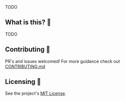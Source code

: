 TODO

## What is this? 🧐

TODO

## Contributing 👫

PR's and issues welcomed! For more guidance check out [CONTRIBUTING.md](https://github.com/tatethurston/react-use-error-boundary/blob/master/CONTRIBUTING.md)

## Licensing 📃

See the project's [MIT License](https://github.com/tatethurston/react-use-error-boundary/blob/master/LICENSE).
